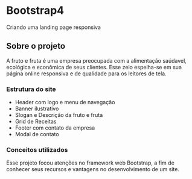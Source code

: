 # Bootstrap4
Criando uma landing page responsiva

## Sobre o projeto
A fruto e fruta é uma empresa preocupada com a alimentação saúdavel, ecológica e econômica de seus clientes. Esse zelo espelha-se em sua página online responsiva e de qualidade para os leitores de tela. 

### Estrutura do site 
* Header com logo e menu de navegação
* Banner ilustrativo
* Slogan e Descrição da fruto e fruta
* Grid de Receitas
* Footer com contato da empresa
* Modal de contato

### Conceitos utilizados
Esse projeto focou atenções no framework web Bootstrap, a fim de conhecer seus recursos e vantagens no desenvolvimento de um site. 

